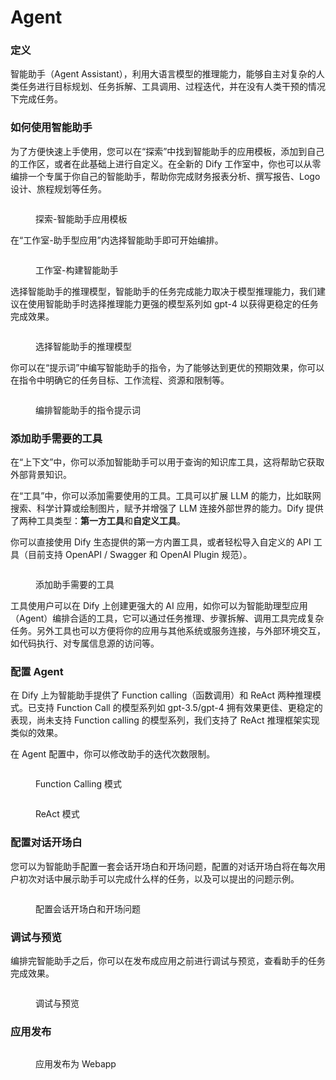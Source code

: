 # Agent

### 定义

智能助手（Agent Assistant），利用大语言模型的推理能力，能够自主对复杂的人类任务进行目标规划、任务拆解、工具调用、过程迭代，并在没有人类干预的情况下完成任务。

### 如何使用智能助手

为了方便快速上手使用，您可以在“探索”中找到智能助手的应用模板，添加到自己的工作区，或者在此基础上进行自定义。在全新的 Dify 工作室中，你也可以从零编排一个专属于你自己的智能助手，帮助你完成财务报表分析、撰写报告、Logo 设计、旅程规划等任务。

<figure><img src="../../.gitbook/assets/image (1) (1) (1) (1).png" alt=""><figcaption><p>探索-智能助手应用模板</p></figcaption></figure>

在“工作室-助手型应用”内选择智能助手即可开始编排。

<figure><img src="../../.gitbook/assets/image (2) (1).png" alt=""><figcaption><p>工作室-构建智能助手</p></figcaption></figure>

选择智能助手的推理模型，智能助手的任务完成能力取决于模型推理能力，我们建议在使用智能助手时选择推理能力更强的模型系列如 gpt-4 以获得更稳定的任务完成效果。

<figure><img src="../../.gitbook/assets/image (5) (1).png" alt=""><figcaption><p>选择智能助手的推理模型</p></figcaption></figure>

你可以在“提示词”中编写智能助手的指令，为了能够达到更优的预期效果，你可以在指令中明确它的任务目标、工作流程、资源和限制等。

<figure><img src="../../.gitbook/assets/image (2) (1) (1).png" alt=""><figcaption><p>编排智能助手的指令提示词</p></figcaption></figure>

### 添加助手需要的工具

在“上下文”中，你可以添加智能助手可以用于查询的知识库工具，这将帮助它获取外部背景知识。

在“工具”中，你可以添加需要使用的工具。工具可以扩展 LLM 的能力，比如联网搜索、科学计算或绘制图片，赋予并增强了 LLM 连接外部世界的能力。Dify 提供了两种工具类型：**第一方工具**和**自定义工具**。

你可以直接使用 Dify 生态提供的第一方内置工具，或者轻松导入自定义的 API 工具（目前支持 OpenAPI / Swagger 和 OpenAI Plugin 规范）。

<figure><img src="../../.gitbook/assets/image (3) (1).png" alt=""><figcaption><p>添加助手需要的工具</p></figcaption></figure>

工具使用户可以在 Dify 上创建更强大的 AI 应用，如你可以为智能助理型应用（Agent）编排合适的工具，它可以通过任务推理、步骤拆解、调用工具完成复杂任务。另外工具也可以方便将你的应用与其他系统或服务连接，与外部环境交互，如代码执行、对专属信息源的访问等。

### 配置 Agent

在 Dify 上为智能助手提供了 Function calling（函数调用）和 ReAct 两种推理模式。已支持 Function Call 的模型系列如 gpt-3.5/gpt-4 拥有效果更佳、更稳定的表现，尚未支持 Function calling 的模型系列，我们支持了 ReAct 推理框架实现类似的效果。

在 Agent 配置中，你可以修改助手的迭代次数限制。

<figure><img src="../../.gitbook/assets/image (11).png" alt=""><figcaption><p>Function Calling 模式</p></figcaption></figure>

<figure><img src="../../.gitbook/assets/image (13).png" alt=""><figcaption><p>ReAct 模式</p></figcaption></figure>

### 配置对话开场白

您可以为智能助手配置一套会话开场白和开场问题，配置的对话开场白将在每次用户初次对话中展示助手可以完成什么样的任务，以及可以提出的问题示例。

<figure><img src="../../.gitbook/assets/image (4) (1).png" alt=""><figcaption><p>配置会话开场白和开场问题</p></figcaption></figure>

### 调试与预览

编排完智能助手之后，你可以在发布成应用之前进行调试与预览，查看助手的任务完成效果。

<figure><img src="../../.gitbook/assets/image (7).png" alt=""><figcaption><p>调试与预览</p></figcaption></figure>

### 应用发布

<figure><img src="../../.gitbook/assets/image (8).png" alt=""><figcaption><p>应用发布为 Webapp</p></figcaption></figure>
